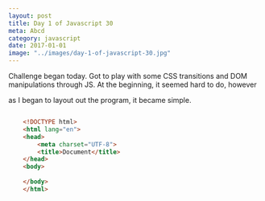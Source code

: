 ```yaml
--- 
layout: post
title: Day 1 of Javascript 30
meta: Abcd
category: javascript
date: 2017-01-01
image: "../images/day-1-of-javascript-30.jpg"
---
```



Challenge began today. Got to play with some CSS transitions and DOM manipulations through JS.
At the beginning, it seemed hard to do, however
<!--more-->
as I began to layout out the program, it became simple.

``` html

    <!DOCTYPE html>
    <html lang="en">
    <head>
        <meta charset="UTF-8">
        <title>Document</title>
    </head>
    <body>
        
    </body>
    </html>

```

